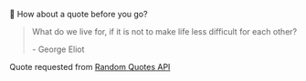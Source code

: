 📣 How about a quote before you go?

> What do we live for, if it is not to make life less difficult for each other?
>
> <p>- George Eliot</p>

Quote requested from [Random Quotes API](https://github.com/lukePeavey/quotable)
